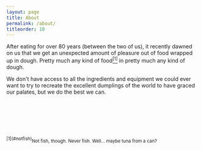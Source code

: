 ```yaml
---
layout: page
title: About
permalink: /about/
titleorder: 10
---
```


After eating for over 80 years (between the two of us), it recently dawned on us that we get an unexpected amount of pleasure out of food wrapped up in dough.  Pretty much any kind of food<a href="#notfish"><sup>[1]</sup></a> in pretty much any kind of dough.

We don't have access to all the ingredients and equipment we could ever want to try to recreate the excellent dumplings of the world to have graced our palates, but we do the best we can.
<p><br style="clear:both;"></p>
<p><br style="clear:both;"></p>

<p><br style="clear:both;"></p>
<sup>[1](#notfish)</sup><small>Not fish, though.  Never fish.  Well... maybe tuna from a can?</small>